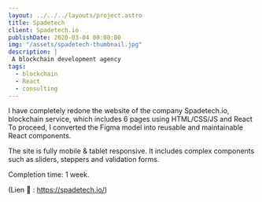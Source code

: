 ```yaml
---
layout: ../../../layouts/project.astro
title: Spadetech
client: Spadetech.io
publishDate: 2020-03-04 00:00:00
img: "/assets/spadetech-thumbnail.jpg"
description: |
 A blockchain development agency
tags:
  - blockchain
  - React
  - consulting
---
```


I have completely redone the website of the company Spadetech.io, blockchain service, which includes 6 pages using HTML/CSS/JS and React To proceed, I converted the Figma model into reusable and maintainable React components. 

The site is fully mobile & tablet responsive. It includes complex components such as sliders, steppers and validation forms. 

Completion time: 1 week.

(Lien 🔗 : https://spadetech.io/)


